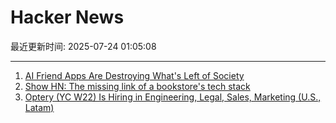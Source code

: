 # Hacker News

最近更新时间: 2025-07-24 01:05:08

--- 
1. [AI Friend Apps Are Destroying What's Left of Society](https://www.currentaffairs.org/news/ai-friend-apps-are-destroying-whats-left-of-society) 
2. [Show HN: The missing link of a bookstore's tech stack](https://bookhead.net/) 
3. [Optery (YC W22) Is Hiring in Engineering, Legal, Sales, Marketing (U.S., Latam)](https://www.optery.com/careers/) 
